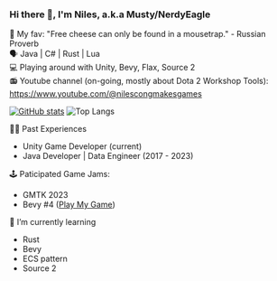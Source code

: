 ### Hi there 👋, I'm Niles, a.k.a Musty/NerdyEagle  
💬 My fav: "Free cheese can only be found in a mousetrap." - Russian Proverb  
🗣️ Java | C# | Rust | Lua  
💻 Playing around with Unity, Bevy, Flax, Source 2  
📻 Youtube channel (on-going, mostly about Dota 2 Workshop Tools): https://www.youtube.com/@nilescongmakesgames  

[![GitHub stats](https://github-readme-stats.vercel.app/api?username=MinhCT&count_private=true&show_icons=true&theme=solarized-dark&include_all_commits=true)](https://github.com/anuraghazra/github-readme-stats)
![Top Langs](https://github-readme-stats.vercel.app/api/top-langs/?username=MinhCT&layout=compact&theme=solarized-dark)

🧑‍💻 Past Experiences
- Unity Game Developer (current)
- Java Developer | Data Engineer (2017 - 2023)

🕹️ Paticipated Game Jams:
- GMTK 2023
- Bevy #4 ([Play My Game](https://nerdyeagle.itch.io/antidotes))

🌱 I’m currently learning
- Rust
- Bevy
- ECS pattern
- Source 2

<!--
**MinhCT/MinhCT** is a ✨ _special_ ✨ repository because its `README.md` (this file) appears on your GitHub profile.

Here are some ideas to get you started:

- 🔭 I’m currently working on ...
- 🌱 I’m currently learning ...
- 👯 I’m looking to collaborate on ...
- 🤔 I’m looking for help with ...
- 💬 Ask me about ...
- 📫 How to reach me: ...
- 😄 Pronouns: ...
- ⚡ Fun fact: ...
-->
